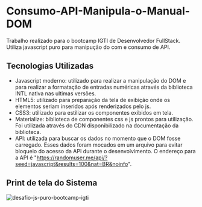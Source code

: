 # Consumo-API-Manipula-o-Manual-DOM
Trabalho realizado para o bootcamp IGTI de Desenvolvedor FullStack. Utiliza javascript puro para manipução do com e consumo de API.

## Tecnologias Utilizadas

- Javascript moderno: utilizado para realizar a manipulação do DOM e para realizar a formatação de entradas numéricas através da biblioteca INTL nativa nas ultimas versões.
- HTML5: utilizado para preparação da tela de exibição onde os elementos seriam inseridos após renderizados pelo js.
- CSS3: utilizado para estilizar os componentes exibidos em tela.
- Materialize: biblioteca de componentes css e js prontos para utilização. Foi utilizada através do CDN disponibilizado na documentação da biblioteca.
- API: utilizada para buscar os dados no momento que o DOM fosse carregado. Esses dados foram mocados em um arquivo para evitar bloqueio do acesso da API durante o desenvolvimento. O endereço para a API é "https://randomuser.me/api/?seed=javascript&results=100&nat=BR&noinfo".

## Print de tela do Sistema

<img src="https://i.ibb.co/hy9kwGz/desafio-js-puro-bootcamp-igti.png" alt="desafio-js-puro-bootcamp-igti" border="0">
